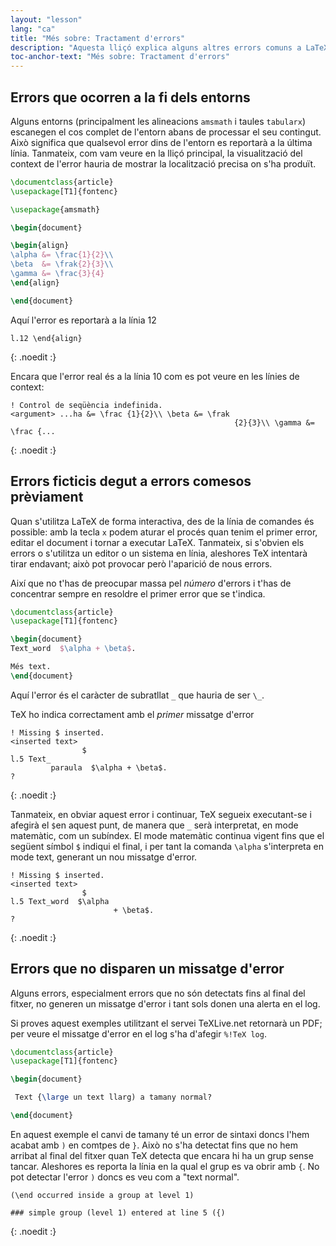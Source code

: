 ```yaml
---
layout: "lesson"
lang: "ca"
title: "Més sobre: Tractament d'errors"
description: "Aquesta lliçó explica alguns altres errors comuns a LaTeX, i explica sobre errors encadenats i errors silenciosos."
toc-anchor-text: "Més sobre: Tractament d'errors"
---
```


## Errors que ocorren a la fi dels entorns

Alguns entorns (principalment les alineacions `amsmath` i taules `tabularx`) escanegen el cos complet de l'entorn abans de processar el seu contingut. Això significa que qualsevol error dins de l'entorn es reportarà a la última línia. Tanmateix, com vam veure en la lliçó principal, la visualització del context de l'error hauria de mostrar la localització precisa on s'ha produït.

```latex
\documentclass{article}
\usepackage[T1]{fontenc}

\usepackage{amsmath}

\begin{document}

\begin{align}
\alpha &= \frac{1}{2}\\
\beta  &= \frak{2}{3}\\
\gamma &= \frac{3}{4} 
\end{align}

\end{document}
```

Aquí l'error es reportarà a la línia 12

```
l.12 \end{align}
```
{: .noedit :}

Encara que l'error real és a la línia 10 com es pot veure en les línies de context:

```
! Control de seqüència indefinida.
<argument> ...ha &= \frac {1}{2}\\ \beta &= \frak 
                                                  {2}{3}\\ \gamma &= \frac {...
```
{: .noedit :}


## Errors ficticis degut a errors comesos prèviament

Quan s'utilitza LaTeX de forma interactiva, des de la línia de comandes és possible: amb la tecla `x` podem aturar el procés quan tenim el primer error, editar el document i tornar a executar LaTeX. Tanmateix, si s'obvien els errors o s'utilitza un editor o un sistema en línia, aleshores TeX intentarà tirar endavant; això pot provocar però l'aparició de nous errors.

Així que no t'has de preocupar massa pel _número_ d'errors i t'has de concentrar sempre en resoldre el primer error que se t'indica.


```latex
\documentclass{article}
\usepackage[T1]{fontenc}

\begin{document}
Text_word  $\alpha + \beta$.

Més text.
\end{document}
```

Aquí l'error és el caràcter de subratllat `_` que hauria de ser `\_`.

TeX ho indica correctament amb el _primer_ missatge d'error

```
! Missing $ inserted.
<inserted text> 
                $
l.5 Text_
         paraula  $\alpha + \beta$.
?
```
{: .noedit :}

Tanmateix, en obviar aquest error i continuar, TeX segueix executant-se i afegirà el `$`en aquest punt, de manera que `_` serà interpretat, en mode matemàtic, com un subíndex. El mode matemàtic continua vigent fins que el següent símbol `$` indiqui el final, i per tant la comanda `\alpha` s'interpreta en mode text, generant un nou missatge d'error.

```
! Missing $ inserted.
<inserted text> 
                $
l.5 Text_word  $\alpha
                       + \beta$.
? 
```
{: .noedit :}


## Errors que no disparen un missatge d'error

Alguns errors, especialment errors que no són detectats fins al final del fitxer, no generen un missatge d'error i tant sols donen una alerta en el log.

Si proves aquest exemples utilitzant el servei TeXLive.net retornarà un PDF; per veure el missatge d'error en el log s'ha d'afegir `%!TeX log`.

```latex
\documentclass{article}
\usepackage[T1]{fontenc}

\begin{document}

 Text {\large un text llarg) a tamany normal?

\end{document}
```

En aquest exemple el canvi de tamany té un error de sintaxi doncs l'hem acabat amb `)` en comtpes de `}`. Això no s'ha detectat fins que no hem arribat al final del fitxer quan TeX detecta que encara hi ha un grup sense tancar. Aleshores es reporta la línia en la qual el grup es va obrir amb `{`. No pot detectar l'error `)` doncs es veu com a "text normal".

```
(\end occurred inside a group at level 1)

### simple group (level 1) entered at line 5 ({)
```
{: .noedit :}


<script>
  window.addEventListener('load', function(){
  rlselectline('pre0',9);
  rlselectline('pre3',4);
  rlselectline('pre6',5);
  }, false);
</script>
